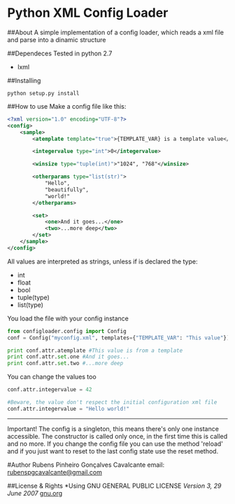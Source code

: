 Python XML Config Loader
===========

##About
A simple implementation of a config loader, which reads a xml file and parse into a dinamic structure

##Dependeces
Tested in python 2.7
*    lxml

##Installing
```
python setup.py install
```

##How to use
Make a config file like this:
```xml
<?xml version="1.0" encoding="UTF-8"?>
<config>
    <sample>
        <atemplate template="true">{TEMPLATE_VAR} is a template value</atemplate>

        <integervalue type="int">0</integervalue>

        <winsize type="tuple(int)">"1024", "768"</winsize>

        <otherparams type="list(str)">
            "Hello",
            "beautifully",
            "world!"
        </otherparams>

        <set>
            <one>And it goes...</one>
            <two>...more deep</two>
        </set>
    </sample>
</config>
```
All values are interpreted as strings, unless if is declared the type:
*   int
*   float
*   bool
*   tuple(type)
*   list(type)

You load the file with your config instance
```python
from configloader.config import Config
conf = Config("myconfig.xml", templates={"TEMPLATE_VAR": "This value"})

print conf.attr.atemplate #This value is from a template
print conf.attr.set.one #And it goes...
print conf.attr.set.two #...more deep

```
You can change the values too
```python
conf.attr.integervalue = 42

#Beware, the value don't respect the initial configuration xml file
conf.attr.integervalue = "Hello world!"
```

***

Important! The config is a singleton, this means there's only one instance accessible.
The constructor is called only once, in the first time this is called and no more.
If you change the config file you can use the method 'reload' and if you just want to reset to the last config state
use the reset method.

#Author
Rubens Pinheiro Gonçalves Cavalcante
email: [rubenspgcavalcante@gmail.com](mailto:rubenspgcavalcante@gmail.com)

##License & Rights
*Using GNU GENERAL PUBLIC LICENSE *Version 3, 29 June 2007*
[gnu.org](http://www.gnu.org/copyleft/gpl.html,"GPLv3")
